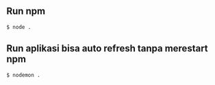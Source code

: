 ## Run npm 

``` bash
$ node .
```

## Run aplikasi bisa auto refresh tanpa merestart npm

``` bash
$ nodemon .
```